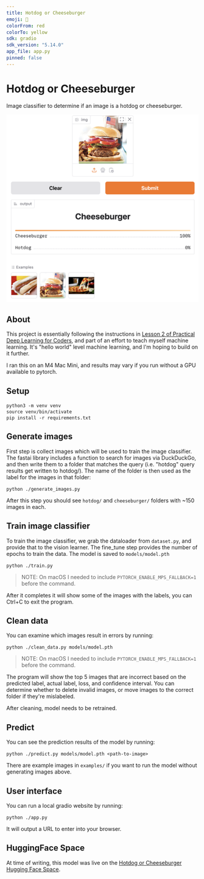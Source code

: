 ```yaml
---
title: Hotdog or Cheeseburger
emoji: 🍔
colorFrom: red
colorTo: yellow
sdk: gradio
sdk_version: "5.14.0"
app_file: app.py
pinned: false
---
```


# Hotdog or Cheeseburger

Image classifier to determine if an image is a hotdog or cheeseburger.


![Hotdog or Cheeseburger Classifier Screenshot](screenshot.png)

## About

This project is essentially following the instructions in [Lesson 2 of Practical Deep Learning for Coders](https://course.fast.ai/Lessons/lesson2.html), and part of an effort to teach myself machine learning. It's "hello world" level machine learning, and I'm hoping to build on it further.

I ran this on an M4 Mac Mini, and results may vary if you run without a GPU available to pytorch.

## Setup

```
python3 -m venv venv
source venv/bin/activate
pip install -r requirements.txt
```

## Generate images

First step is collect images which will be used to train the image classifier. The fastai library includes a function to search for images via DuckDuckGo, and then write them to a folder that matches the query (i.e. "hotdog" query results get written to hotdog/). The name of the folder is then used as the label for the images in that folder:

```
python ./generate_images.py
```

After this step you should see `hotdog/` and `cheeseburger/` folders with ~150 images in each.

## Train image classifier

To train the image classifier, we grab the dataloader from `dataset.py`, and provide that to the vision learner. The fine\_tune step provides the number of epochs to train the data. The model is saved to `models/model.pth`

```
python ./train.py
```
> NOTE: On macOS I needed to include `PYTORCH_ENABLE_MPS_FALLBACK=1` before the command.

After it completes it will show some of the images with the labels, you can Ctrl+C to exit the program.

## Clean data

You can examine which images result in errors by running:

```
python ./clean_data.py models/model.pth
```
> NOTE: On macOS I needed to include `PYTORCH_ENABLE_MPS_FALLBACK=1` before the command.

The program will show the top 5 images that are incorrect based on the predicted label, actual label, loss, and confidence interval. You can determine whether to delete invalid images, or move images to the correct folder if they're mislabeled.

After cleaning, model needs to be retrained.

## Predict

You can see the prediction results of the model by running:

```
python ./predict.py models/model.pth <path-to-image>
```

There are example images in `examples/` if you want to run the model without generating images above.

## User interface

You can run a local gradio website by running:

```
python ./app.py
```

It will output a URL to enter into your browser.

## HuggingFace Space

At time of writing, this model was live on the [Hotdog or Cheeseburger Hugging Face Space](https://huggingface.co/spaces/bthdonohue/hotdog_or_cheeseburger).
